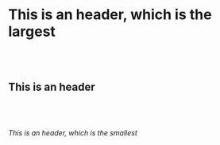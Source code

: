 <h1>  This is an header, which is the largest </h1>
<br></br>
<h2> This is an  header </h2>
<br></br>
<h6> This is an header, which is the smallest </h6>
<br></br>
